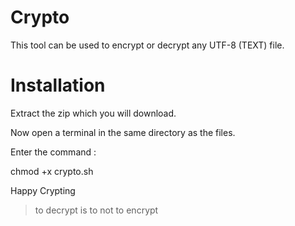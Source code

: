 # Crypto
This tool can be used to encrypt or decrypt any UTF-8 (TEXT) file.
  
# Installation
 Extract the zip which you will download.
  
Now open a terminal in the same directory as the files.
  
Enter the command :
  
chmod +x crypto.sh
  
Happy Crypting

> to decrypt is to not to encrypt
